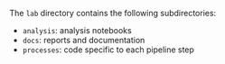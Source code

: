 The `lab` directory contains the following subdirectories:

- `analysis`: analysis notebooks
- `docs`: reports and documentation
- `processes`: code specific to each pipeline step